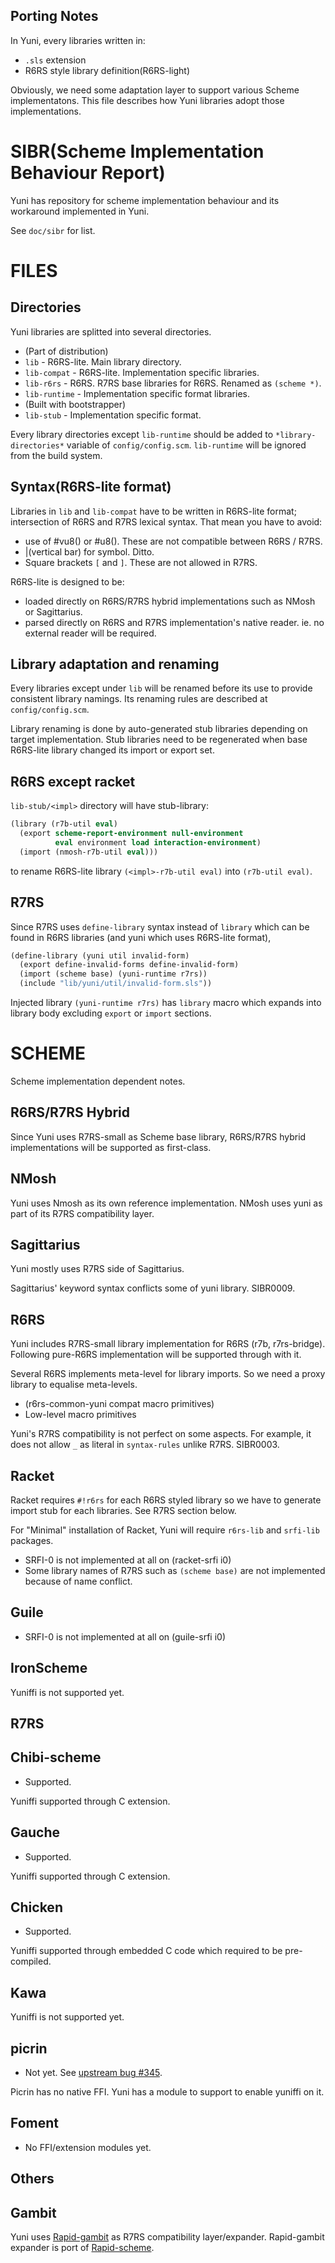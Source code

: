 Porting Notes
-------------

In Yuni, every libraries written in:

* `.sls` extension
* R6RS style library definition(R6RS-light)

Obviously, we need some adaptation layer to support various Scheme implementatons. This file describes how Yuni libraries adopt those implementations.

SIBR(Scheme Implementation Behaviour Report)
============================================

Yuni has repository for scheme implementation behaviour and its workaround implemented in Yuni.

See `doc/sibr` for list.

FILES
=====

Directories
-----------

Yuni libraries are splitted into several directories.

* (Part of distribution)
 * `lib` - R6RS-lite. Main library directory.
 * `lib-compat` - R6RS-lite. Implementation specific libraries.
 * `lib-r6rs` - R6RS. R7RS base libraries for R6RS. Renamed as `(scheme *)`.
 * `lib-runtime` - Implementation specific format libraries. 
* (Built with bootstrapper)
 * `lib-stub` - Implementation specific format. 

Every library directories except `lib-runtime` should be added to `*library-directories*` variable of `config/config.scm`. `lib-runtime` will be ignored from the build system.

Syntax(R6RS-lite format)
------------------------

Libraries in `lib` and `lib-compat` have to be written in R6RS-lite format; intersection of R6RS and R7RS lexical syntax. That mean you have to avoid:

* use of #vu8() or #u8(). These are not compatible between R6RS / R7RS.
* |(vertical bar) for symbol. Ditto.
* Square brackets `[` and `]`. These are not allowed in R7RS.

R6RS-lite is designed to be:

* loaded directly on R6RS/R7RS hybrid implementations such as NMosh or Sagittarius.
* parsed directly on R6RS and R7RS implementation's native reader. ie. no external reader will be required.

Library adaptation and renaming
-------------------------------

Every libraries except under `lib` will be renamed before its use to provide consistent library namings. Its renaming rules are described at `config/config.scm`.

Library renaming is done by auto-generated stub libraries depending on target implementation. Stub libraries need to be regenerated when base R6RS-lite library changed its import or export set.

## R6RS except racket

`lib-stub/<impl>` directory will have stub-library:

```scheme
(library (r7b-util eval) 
  (export scheme-report-environment null-environment 
          eval environment load interaction-environment) 
  (import (nmosh-r7b-util eval)))
```

to rename R6RS-lite library `(<impl>-r7b-util eval)` into `(r7b-util eval)`.

## R7RS

Since R7RS uses `define-library` syntax instead of `library` which can be found in R6RS libraries (and yuni which uses R6RS-lite format), 

```scheme
(define-library (yuni util invalid-form)
  (export define-invalid-forms define-invalid-form)
  (import (scheme base) (yuni-runtime r7rs))
  (include "lib/yuni/util/invalid-form.sls"))
```

Injected library `(yuni-runtime r7rs)` has `library` macro which expands into library body excluding `export` or `import` sections.


SCHEME
======

Scheme implementation dependent notes.

R6RS/R7RS Hybrid
----------------

Since Yuni uses R7RS-small as Scheme base library, R6RS/R7RS hybrid implementations will be supported as first-class.

## NMosh

Yuni uses Nmosh as its own reference implementation. NMosh uses yuni as part of its R7RS compatibility layer.

## Sagittarius

Yuni mostly uses R7RS side of Sagittarius.

Sagittarius' keyword syntax conflicts some of yuni library. SIBR0009.

R6RS
----

Yuni includes R7RS-small library implementation for R6RS (r7b, r7rs-bridge). Following pure-R6RS implementation will be supported through with it.

Several R6RS implements meta-level for library imports. So we need a proxy library to equalise meta-levels.

* (r6rs-common-yuni compat macro primitives)
 * Low-level macro primitives

Yuni's R7RS compatibility is not perfect on some aspects. For example, it does not allow `_` as literal in `syntax-rules` unlike R7RS. SIBR0003.

## Racket

Racket requires `#!r6rs` for each R6RS styled library so we have to generate import stub for each libraries. See R7RS section below.

For "Minimal" installation of Racket, Yuni will require `r6rs-lib` and `srfi-lib` packages. 

* SRFI-0 is not implemented at all on (racket-srfi i0)
* Some library names of R7RS such as `(scheme base)` are not implemented because of name conflict.

## Guile

* SRFI-0 is not implemented at all on (guile-srfi i0)

## IronScheme

Yuniffi is not supported yet.

R7RS
----

## Chibi-scheme

* Supported.

Yuniffi supported through C extension.

## Gauche

* Supported.

Yuniffi supported through C extension.

## Chicken

* Supported.

Yuniffi supported through embedded C code which required to be pre-compiled.

## Kawa

Yuniffi is not supported yet.

## picrin

* Not yet. See [upstream bug #345](https://github.com/picrin-scheme/picrin/issues/345).

Picrin has no native FFI. Yuni has a module to support to enable yuniffi on it.

## Foment

* No FFI/extension modules yet.

Others
------

## Gambit

Yuni uses [Rapid-gambit](https://github.com/okuoku/rapid-gambit) as R7RS compatibility layer/expander. Rapid-gambit expander is port of [Rapid-scheme](https://www.rapid-scheme.org).

